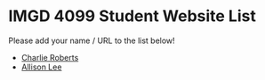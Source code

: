 # IMGD 4099 Student Website List
Please add your name / URL to the list below!

- [Charlie Roberts](http://charlie-roberts.com)
- [Allison Lee](https://github.com/AllisMay20/AllisonLee-IMGD-4099/blob/main/README.md)
